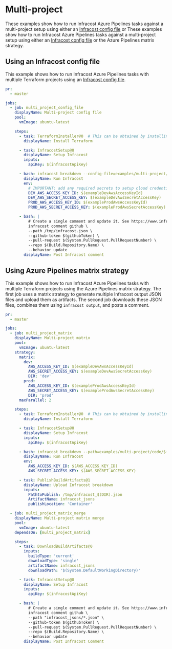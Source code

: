 # Multi-project

These examples show how to run Infracost Azure Pipelines tasks against a multi-project setup using either an [Infracost config file](https://www.infracost.io/docs/multi_project/config_file) or These examples show how to run Infracost Azure Pipelines tasks against a multi-project setup using either an [Infracost config file](https://www.infracost.io/docs/multi_project/config_file) or the Azure Pipelines matrix strategy.

## Using an Infracost config file

This example shows how to run Infracost Azure Pipelines tasks with multiple Terraform projects using an [Infracost config file](https://www.infracost.io/docs/multi_project/config_file).

[//]: <> (BEGIN EXAMPLE)
```yml
pr:
  - master

jobs:
  - job: multi_project_config_file
    displayName: Multi-project config file
    pool:
      vmImage: ubuntu-latest

    steps:
      - task: TerraformInstaller@0  # This can be obtained by installing the Microsoft Terraform extension: https://marketplace.visualstudio.com/items?itemName=ms-devlabs.custom-terraform-tasks
        displayName: Install Terraform

      - task: InfracostSetup@0
        displayName: Setup Infracost
        inputs:
          apiKey: $(infracostApiKey)

      - bash: infracost breakdown --config-file=examples/multi-project/code/infracost.yml --format=json --out-file=/tmp/infracost.json
        displayName: Run Infracost
        env:
          # IMPORTANT: add any required secrets to setup cloud credentials so Terraform can run
          DEV_AWS_ACCESS_KEY_ID: $(exampleDevAwsAccessKeyId)
          DEV_AWS_SECRET_ACCESS_KEY: $(exampleDevAwsSecretAccessKey)
          PROD_AWS_ACCESS_KEY_ID: $(exampleProdAwsAccessKeyId)
          PROD_AWS_SECRET_ACCESS_KEY: $(exampleProdAwsSecretAccessKey)

      - bash: |
          # Create a single comment and update it. See https://www.infracost.io/docs/features/cli_commands/#comment-on-pull-requests for other options
          infracost comment github \
          --path /tmp/infracost.json \
          --github-token $(githubToken) \
          --pull-request $(System.PullRequest.PullRequestNumber) \
          --repo $(Build.Repository.Name) \
          --behavior update
        displayName: Post Infracost comment
```
[//]: <> (END EXAMPLE)

## Using Azure Pipelines matrix strategy

This example shows how to run Infracost Azure Pipelines tasks with multiple Terraform projects using the Azure Pipelines matrix strategy. The first job uses a matrix strategy to generate multiple Infracost output JSON files and upload them as artifacts. The second job downloads these JSON files, combines them using `infracost output`, and posts a comment.

[//]: <> (BEGIN EXAMPLE)
```yml
pr:
  - master

jobs:
  - job: multi_project_matrix
    displayName: Multi-project matrix
    pool:
      vmImage: ubuntu-latest
    strategy:
      matrix:
        dev:
          AWS_ACCESS_KEY_ID: $(exampleDevAwsAccessKeyId)
          AWS_SECRET_ACCESS_KEY: $(exampleDevAwsSecretAccessKey)
          DIR: 'dev'
        prod:
          AWS_ACCESS_KEY_ID: $(exampleProdAwsAccessKeyId)
          AWS_SECRET_ACCESS_KEY: $(exampleProdAwsSecretAccessKey)
          DIR: 'prod'
      maxParallel: 2

    steps:
      - task: TerraformInstaller@0  # This can be obtained by installing the Microsoft Terraform extension: https://marketplace.visualstudio.com/items?itemName=ms-devlabs.custom-terraform-tasks
        displayName: Install Terraform

      - task: InfracostSetup@0
        displayName: Setup Infracost
        inputs:
          apiKey: $(infracostApiKey)

      - bash: infracost breakdown --path=examples/multi-project/code/$(DIR) --format=json --out-file=/tmp/infracost_$(DIR).json
        displayName: Run Infracost
        env:
          AWS_ACCESS_KEY_ID: $(AWS_ACCESS_KEY_ID)
          AWS_SECRET_ACCESS_KEY: $(AWS_SECRET_ACCESS_KEY)

      - task: PublishBuildArtifacts@1
        displayName: Upload Infracost breakdown
        inputs:
          PathtoPublish: /tmp/infracost_$(DIR).json
          ArtifactName: infracost_jsons
          publishLocation: 'Container'

  - job: multi_project_matrix_merge
    displayName: Multi-project matrix merge
    pool:
      vmImage: ubuntu-latest
    dependsOn: [multi_project_matrix]

    steps:
      - task: DownloadBuildArtifacts@0
        inputs:
          buildType: 'current'
          downloadType: 'single'
          artifactName: infracost_jsons
          downloadPath: '$(System.DefaultWorkingDirectory)'

      - task: InfracostSetup@0
        displayName: Setup Infracost
        inputs:
          apiKey: $(infracostApiKey)

      - bash: |
          # Create a single comment and update it. See https://www.infracost.io/docs/features/cli_commands/#comment-on-pull-requests for other options
          infracost comment github \
          --path "infracost_jsons/*.json" \
          --github-token $(githubToken) \
          --pull-request $(System.PullRequest.PullRequestNumber) \
          --repo $(Build.Repository.Name) \
          --behavior update
        displayName: Post Infracost Comment
```
[//]: <> (END EXAMPLE)
